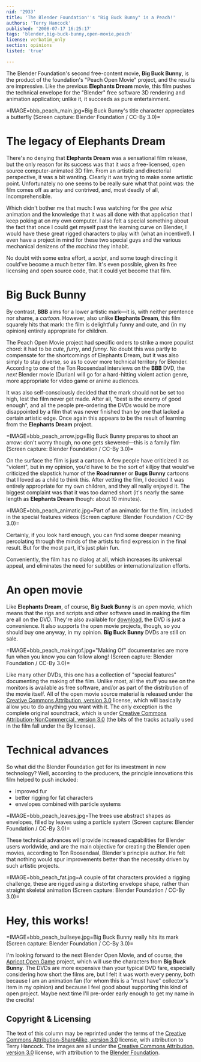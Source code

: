 ```yaml
---
nid: '2933'
title: 'The Blender Foundation''s "Big Buck Bunny" is a Peach!'
authors: 'Terry Hancock'
published: '2008-07-17 16:25:17'
tags: 'blender,big-buck-bunny,open-movie,peach'
license: verbatim_only
section: opinions
listed: 'true'

---
```

The Blender Foundation's second free-content movie, **Big Buck Bunny**, is the product of the foundation's "Peach Open Movie" project, and the results are impressive. Like the previous **Elephants Dream** movie, this film pushes the technical envelope for the "Blender" free software 3D rendering and animation application; unlike it, it succeeds as pure entertainment.

<!--break-->

=IMAGE=bbb_peach_main.jpg=Big Buck Bunny's title character appreciates a butterfly (Screen capture: Blender Foundation / CC-By 3.0)=

# The legacy of Elephants Dream

There's no denying that **Elephants Dream** was a sensational film release, but the only reason for its success was that it _was_ a free-licensed, open source computer-animated 3D film. From an artistic and directorial perspective, it was a bit wanting. Clearly it was trying to make some artistic point. Unfortunately no one seems to be really sure what that point was: the film comes off as artsy and contrived, and, most deadly of all, incomprehensible.

Which didn't bother me that much: I was watching for the _gee whiz_ animation and the knowledge that it was all done with that application that I keep poking at on my own computer. I also felt a special something about the fact that once I could get myself past the learning curve on Blender, I would have these great rigged characters to play with (what an incentive!). I even have a project in mind for these two special guys and the various mechanical denizens of the _machina_ they inhabit.

No doubt with some extra effort, a _script_, and some tough directing it could've become a much better film. It's even possible, given its free licensing and open source code, that it could yet become that film.

# Big Buck Bunny

By contrast, **BBB** aims for a lower artistic mark—it is, with neither prentence nor shame, a _cartoon_. However, also unlike **Elephants Dream**, this film squarely hits that mark: the film is delightfully funny and cute, and (in my opinion) entirely appropriate for children. 

The Peach Open Movie project had specific orders to strike a more populist chord: it had to be _cute_, _furry_, and _funny_. No doubt this was partly to compensate for the shortcomings of Elephants Dream, but it was also simply to stay diverse, so as to cover more technical territory for Blender. According to one of the Ton Roosendaal interviews on the **BBB** DVD, the _next_ Blender movie (Durian) will go for a hard-hitting violent action genre, more appropriate for video game or anime audiences.

It was also self-consciously decided that the mark should not be set too high, lest the film never get made. After all, "best is the enemy of good enough", and all the people pre-ordering the DVDs would be more disappointed by a film that was never finished than by one that lacked a certain artistic edge. Once again this appears to be the result of learning from the **Elephants Dream** project.

=IMAGE=bbb_peach_arrow.jpg=Big Buck Bunny prepares to shoot an arrow: don't worry though, no one gets skewered—this is a family film (Screen capture: Blender Foundation / CC-By 3.0)=

On the surface the film is just a cartoon. A few people have criticized it as "violent", but in my opinion, you'd have to be the sort of killjoy that would've criticized the slapstick humor of the **Roadrunner** or **Bugs Bunny** cartoons that I loved as a child to think this. After vetting the film, I decided it was entirely appropriate for my own children, and they all really enjoyed it. The biggest complaint was that it was too darned short (it's nearly the same length as **Elephants Dream** though: about 10 minutes).

=IMAGE=bbb_peach_animatic.jpg=Part of an animatic for the film, included in the special features videos (Screen capture: Blender Foundation / CC-By 3.0)=

Certainly, if you look hard enough, you can find some deeper meaning percolating through the minds of the artists to find expression in the final result. But for the most part, it's just plain fun.

Conveniently, the film has no dialog at all, which increases its universal appeal, and eliminates the need for subtitles or internationalization efforts.

# An open movie

Like **Elephants Dream**, of course, **Big Buck Bunny** is an _open_ movie, which means that the rigs and scripts and other software used in making the film are all on the DVD. They're also available for [download](http://www.bigbuckbunny.org/index.php/download/), the DVD is just a convenience. It also supports the open movie projects, though, so you should buy one anyway, in my opinion. **Big Buck Bunny** DVDs are still on sale.

=IMAGE=bbb_peach_makingof.jpg="Making Of" documentaries are more fun when you know you can follow along! (Screen capture: Blender Foundation / CC-By 3.0)=

Like many other DVDs, this one has a collection of "special features" documenting the making of the film. Unlike most, all the stuff you see on the monitors is available as free software, and/or as part of the distribution of the movie itself. All of the open movie source material is released under the [Creative Commons Attribution, version 3.0](http://creativecommons.org/licenses/by/3.0) license, which will basically allow you to do anything you want with it. The only exception is the complete original soundtrack, which is under [Creative Commons Attribution-NonCommercial, version 3.0](http://creativecommons.org/licenses/by-nc/3.0) (the bits of the tracks actually used in the film fall under the By license).

# Technical advances

So what did the Blender Foundation get for its investment in new technology? Well, according to the producers, the principle innovations this film helped to push included:

* improved fur
* better rigging for fat characters
* envelopes combined with particle systems

=IMAGE=bbb_peach_leaves.jpg=The trees use abstract shapes as envelopes, filled by leaves using a particle system (Screen capture: Blender Foundation / CC-By 3.0)=

These technical advances will provide increased capabilities for Blender users worldwide, and are the main objective for creating the Blender open movies, according to Ton Roosendaal, Blender's principle author. He felt that nothing would spur improvements better than the necessity driven by such artistic projects.

=IMAGE=bbb_peach_fat.jpg=A couple of fat characters provided a rigging challenge, these are rigged using a distorting envelope shape, rather than straight skeletal animation (Screen capture: Blender Foundation / CC-By 3.0)=

# Hey, this works!

=IMAGE=bbb_peach_bullseye.jpg=Big Buck Bunny really hits its mark (Screen capture: Blender Foundation / CC-By 3.0)=

I'm looking forward to the next Blender Open Movie, and of course, the [Apricot Open Game](http://apricot.blender.org) project, which will use the characters from **Big Buck Bunny**. The DVDs are more expensive than your typical DVD fare, especially considering how short the films are, but I felt it was worth every penny, both because I am an animation fan (for whom this is a "must have" collector's item in my opinion) and because I feel good about supporting this kind of open project. Maybe next time I'll pre-order early enough to get my name in the credits!


## Copyright & Licensing

The text of this column may be reprinted under the terms of the [Creative Commons Attribution-ShareAlike, version 3.0](http://creativecommons.org/licenses/by-sa/3.0) license, with attribution to Terry Hancock. The images are all under the [Creative Commons Attribution, version 3.0](http://creativecommons.org/licenses/by/3.0) license, with attribution to the [Blender Foundation](http://blender.org).